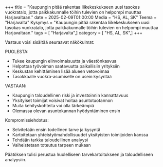 +++
title = "Kaupungin pitää rakentaa liikekeskukseen uusi tasokas vuokratalo, jotta paikkakunnalle töihin tulevien on helpompi muuttaa Harjavaltaan."
date = 2025-02-09T01:00:00
Media = "HS, AL, SK"
Teema = "Harjavalta"
Kysymys = "Kaupungin pitää rakentaa liikekeskukseen uusi tasokas vuokratalo, jotta paikkakunnalle töihin tulevien on helpompi muuttaa Harjavaltaan."
tags = [ "Harjavalta",]
category = [ "HS, AL, SK",]
+++

Vastaus voisi sisältää seuraavat näkökulmat:

PUOLESTA:
- Tukee kaupungin elinvoimaisuutta ja väestönkasvua
- Helpottaa työvoiman saatavuutta paikallisiin yrityksiin
- Keskustan kehittäminen lisää alueen vetovoimaa
- Tasokkaalle vuokra-asumiselle on usein kysyntää

VASTAAN:
- Kaupungin taloudellinen riski ja investoinnin kannattavuus
- Yksityiset toimijat voisivat hoitaa asuntotuotannon
- Muita kehityskohteita voi olla tärkeämpiä
- Olemassa olevan asuntokannan hyödyntäminen ensin

Kompromissiehdotus:
- Selvitetään ensin todellinen tarve ja kysyntä
- Kartoitetaan yhteistyömahdollisuudet yksityisten toimijoiden kanssa
- Tehdään tarkka taloudellinen analyysi
- Vaiheistetaan toteutus tarpeen mukaan

Päätöksen tulisi perustua huolelliseen tarvekartoitukseen ja taloudelliseen analyysiin.